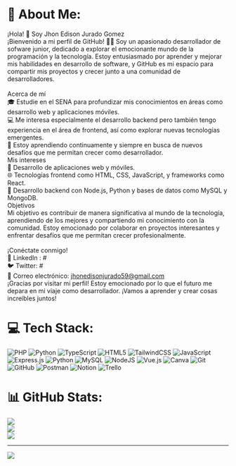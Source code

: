 # 💫 About Me:
¡Hola! 👋 Soy Jhon Edison Jurado Gomez<br>¡Bienvenido a mi perfil de GitHub! 👨‍💻 Soy un apasionado desarrollador de sofware junior, dedicado a explorar el emocionante mundo de la programación y la tecnología. Estoy entusiasmado por aprender y mejorar mis habilidades en desarrollo de software, y GitHub es mi espacio para compartir mis proyectos y crecer junto a una comunidad de desarrolladores.<br><br>Acerca de mí<br>🎓 Estudie en el SENA para profundizar mis conocimientos en áreas como desarrollo web y aplicaciones móviles.<br>💻 Me interesa especialmente el desarrollo backend pero también tengo experiencia en el área de frontend, así como explorar nuevas tecnologías emergentes.<br>🌱 Estoy aprendiendo continuamente y siempre en busca de nuevos desafíos que me permitan crecer como desarrollador.<br>Mis intereses<br>🚀 Desarrollo de aplicaciones web y móviles.<br>🌐 Tecnologías frontend como HTML, CSS, JavaScript, y frameworks como React.<br>📱 Desarrollo backend con Node.js, Python y bases de datos como MySQL y MongoDB.<br>Objetivos<br>Mi objetivo es contribuir de manera significativa al mundo de la tecnología, aprendiendo de los mejores y compartiendo mi conocimiento con la comunidad. Estoy emocionado por colaborar en proyectos interesantes y enfrentar desafíos que me permitan crecer profesionalmente.<br><br>¡Conéctate conmigo!<br>🔗 LinkedIn : #<br>🐦 Twitter: #<br>📧 Correo electrónico: jhonedisonjurado59@gmail.com<br>¡Gracias por visitar mi perfil! Estoy emocionado por lo que el futuro me depara en mi viaje como desarrollador. ¡Vamos a aprender y crear cosas increíbles juntos!


# 💻 Tech Stack:
![PHP](https://img.shields.io/badge/php-%23777BB4.svg?style=for-the-badge&logo=php&logoColor=white) ![Python](https://img.shields.io/badge/python-3670A0?style=for-the-badge&logo=python&logoColor=ffdd54) ![TypeScript](https://img.shields.io/badge/typescript-%23007ACC.svg?style=for-the-badge&logo=typescript&logoColor=white) ![HTML5](https://img.shields.io/badge/html5-%23E34F26.svg?style=for-the-badge&logo=html5&logoColor=white) ![TailwindCSS](https://img.shields.io/badge/tailwindcss-%2338B2AC.svg?style=for-the-badge&logo=tailwind-css&logoColor=white) ![JavaScript](https://img.shields.io/badge/javascript-%23323330.svg?style=for-the-badge&logo=javascript&logoColor=%23F7DF1E) ![Express.js](https://img.shields.io/badge/express.js-%23404d59.svg?style=for-the-badge&logo=express&logoColor=%2361DAFB) ![Python](https://img.shields.io/badge/python-3670A0?style=for-the-badge&logo=python&logoColor=ffdd54) ![MySQL](https://img.shields.io/badge/mysql-4479A1.svg?style=for-the-badge&logo=mysql&logoColor=white) ![NodeJS](https://img.shields.io/badge/node.js-6DA55F?style=for-the-badge&logo=node.js&logoColor=white) ![Vue.js](https://img.shields.io/badge/vue.js-%2335495e.svg?style=for-the-badge&logo=vuedotjs&logoColor=%234FC08D) ![Canva](https://img.shields.io/badge/Canva-%2300C4CC.svg?style=for-the-badge&logo=Canva&logoColor=white) ![Git](https://img.shields.io/badge/git-%23F05033.svg?style=for-the-badge&logo=git&logoColor=white) ![GitHub](https://img.shields.io/badge/github-%23121011.svg?style=for-the-badge&logo=github&logoColor=white) ![Postman](https://img.shields.io/badge/Postman-FF6C37?style=for-the-badge&logo=postman&logoColor=white) ![Notion](https://img.shields.io/badge/Notion-%23000000.svg?style=for-the-badge&logo=notion&logoColor=white) ![Trello](https://img.shields.io/badge/Trello-%23026AA7.svg?style=for-the-badge&logo=Trello&logoColor=white)
# 📊 GitHub Stats:
![](https://github-readme-stats.vercel.app/api?username=invictusmikey&theme=tokyonight&hide_border=false&include_all_commits=false&count_private=false)<br/>
![](https://github-readme-streak-stats.herokuapp.com/?user=invictusmikey&theme=tokyonight&hide_border=false)<br/>
![](https://github-readme-stats.vercel.app/api/top-langs/?username=invictusmikey&theme=tokyonight&hide_border=false&include_all_commits=false&count_private=false&layout=compact)

---
[![](https://visitcount.itsvg.in/api?id=invictusmikey&icon=0&color=0)](https://visitcount.itsvg.in)

<!-- Proudly created with GPRM ( https://gprm.itsvg.in ) -->
